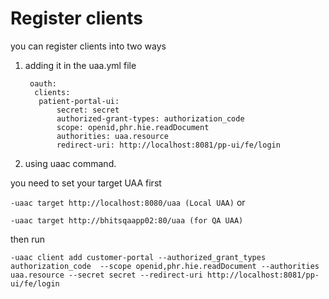 # Register clients
you can register clients into two ways
1) adding it in the uaa.yml file

		oauth:  
	  	 clients:  
		  patient-portal-ui:  
		      secret: secret  
		      authorized-grant-types: authorization_code  
		      scope: openid,phr.hie.readDocument  
		      authorities: uaa.resource  
		      redirect-uri: http://localhost:8081/pp-ui/fe/login   
	
2) using uaac command.

you need to set your target UAA first  

`-uaac target http://localhost:8080/uaa (Local UAA)`
or 

`-uaac target http://bhitsqaapp02:80/uaa (for QA UAA)`

then run 

`-uaac client add customer-portal --authorized_grant_types authorization_code  --scope openid,phr.hie.readDocument --authorities uaa.resource --secret secret --redirect-uri http://localhost:8081/pp-ui/fe/login`